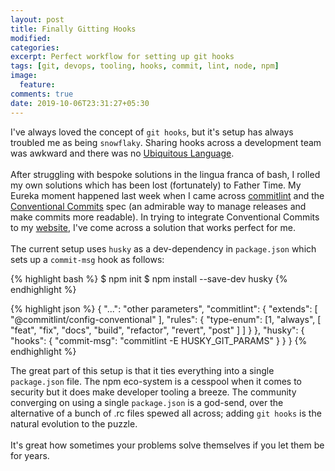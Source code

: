 ```yaml
---
layout: post
title: Finally Gitting Hooks
modified:
categories:
excerpt: Perfect workflow for setting up git hooks
tags: [git, devops, tooling, hooks, commit, lint, node, npm]
image:
  feature:
comments: true
date: 2019-10-06T23:31:27+05:30
---
```


I've always loved the concept of `git hooks`, but it's setup has always troubled me as being `snowflaky`.
Sharing hooks across a development team was awkward and there was no [Ubiquitous
Language](https://www.martinfowler.com/bliki/UbiquitousLanguage.html).<br/><br/>
After struggling with bespoke solutions in the lingua franca of bash,
I rolled my own solutions which has been lost (fortunately) to Father Time.
My Eureka moment happened last week when I came across [commitlint](https://commitlint.js.org/#/guides-local-setup)
and the [Conventional Commits](https://www.conventionalcommits.org/en/v1.0.0/) spec 
(an admirable way to manage releases and make commits more readable).
In trying to integrate Conventional Commits to my [website](https://github.com/srijanshetty/minimal-mistakes), 
I've come across a solution that works perfect for me.<br/><br/>
The current setup uses `husky` as a dev-dependency in `package.json` which sets up a `commit-msg` hook as follows:

{% highlight bash %}
$ npm init
$ npm install --save-dev husky
{% endhighlight %}

{% highlight json %}
{
    "...": "other parameters",
    "commitlint": {
      "extends": [ "@commitlint/config-conventional" ],
      "rules": {
          "type-enum": [1, "always", [ "feat", "fix", "docs", "build", "refactor", "revert", "post" ] ]
      }
    },
    "husky": {
      "hooks": {
          "commit-msg": "commitlint -E HUSKY_GIT_PARAMS"
      }
    }
}
{% endhighlight %}

The great part of this setup is that it ties everything into a single `package.json` file. 
The npm eco-system is a cesspool when it comes to security but it does make developer tooling a breeze.
The community converging on using a single `package.json` is a god-send, over the alternative of a bunch of .rc files spewed all across; adding `git hooks` is the natural evolution to the puzzle.<br/><br/>
It's great how sometimes your problems solve themselves if you let them be for years.

